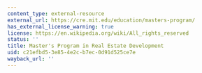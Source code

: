 ```yaml
---
content_type: external-resource
external_url: https://cre.mit.edu/education/masters-program/
has_external_license_warning: true
license: https://en.wikipedia.org/wiki/All_rights_reserved
status: ''
title: Master's Program in Real Estate Development
uid: c21efbd5-3e85-4e2c-b7ec-0d91d525ce7e
wayback_url: ''
---
```

